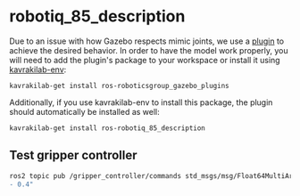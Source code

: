 # robotiq_85_description

Due to an issue with how Gazebo respects mimic joints, we use a [plugin](https://github.com/roboticsgroup/roboticsgroup_gazebo_plugins) to achieve the desired behavior. In order to have the model work properly, you will need to add the plugin's package to your workspace or install it using [kavrakilab-env](https://github.com/KavrakiLab/kavrakilab_env):
```
kavrakilab-get install ros-roboticsgroup_gazebo_plugins
```

Additionally, if you use kavrakilab-env to install this package, the plugin should automatically be installed as well:
```
kavrakilab-get install ros-robotiq_85_description
```
## Test gripper controller
```bash
ros2 topic pub /gripper_controller/commands std_msgs/msg/Float64MultiArray "data:
- 0.4"
```

